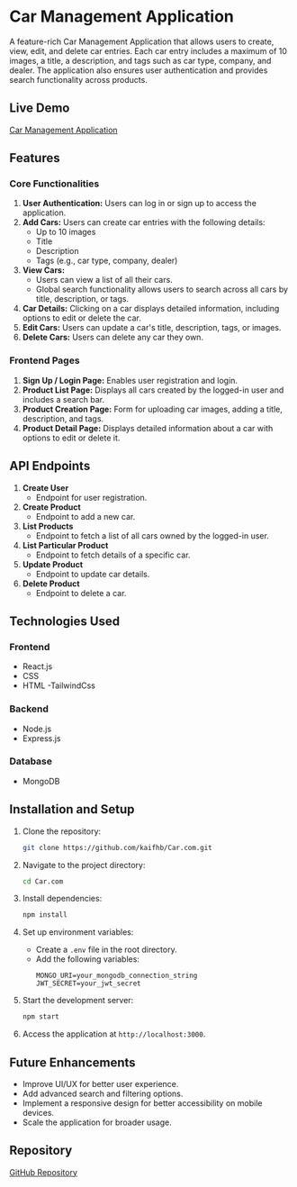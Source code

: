 # Car Management Application

A feature-rich Car Management Application that allows users to create, view, edit, and delete car entries. Each car entry includes a maximum of 10 images, a title, a description, and tags such as car type, company, and dealer. The application also ensures user authentication and provides search functionality across products.

## Live Demo

[Car Management Application](https://car-com-gp8z.vercel.app/login)

## Features

### Core Functionalities
1. **User Authentication:** Users can log in or sign up to access the application.
2. **Add Cars:** Users can create car entries with the following details:
   - Up to 10 images
   - Title
   - Description
   - Tags (e.g., car type, company, dealer)
3. **View Cars:**
   - Users can view a list of all their cars.
   - Global search functionality allows users to search across all cars by title, description, or tags.
4. **Car Details:** Clicking on a car displays detailed information, including options to edit or delete the car.
5. **Edit Cars:** Users can update a car's title, description, tags, or images.
6. **Delete Cars:** Users can delete any car they own.

### Frontend Pages
1. **Sign Up / Login Page:** Enables user registration and login.
2. **Product List Page:** Displays all cars created by the logged-in user and includes a search bar.
3. **Product Creation Page:** Form for uploading car images, adding a title, description, and tags.
4. **Product Detail Page:** Displays detailed information about a car with options to edit or delete it.

## API Endpoints

1. **Create User**
   - Endpoint for user registration.
2. **Create Product**
   - Endpoint to add a new car.
3. **List Products**
   - Endpoint to fetch a list of all cars owned by the logged-in user.
4. **List Particular Product**
   - Endpoint to fetch details of a specific car.
5. **Update Product**
   - Endpoint to update car details.
6. **Delete Product**
   - Endpoint to delete a car.

## Technologies Used

### Frontend
- React.js
- CSS
- HTML
-TailwindCss

### Backend
- Node.js
- Express.js

### Database
- MongoDB

## Installation and Setup

1. Clone the repository:
   ```bash
   git clone https://github.com/kaifhb/Car.com.git
   ```

2. Navigate to the project directory:
   ```bash
   cd Car.com
   ```

3. Install dependencies:
   ```bash
   npm install
   ```

4. Set up environment variables:
   - Create a `.env` file in the root directory.
   - Add the following variables:
     ```
     MONGO_URI=your_mongodb_connection_string
     JWT_SECRET=your_jwt_secret
     ```

5. Start the development server:
   ```bash
   npm start
   ```

6. Access the application at `http://localhost:3000`.

## Future Enhancements
- Improve UI/UX for better user experience.
- Add advanced search and filtering options.
- Implement a responsive design for better accessibility on mobile devices.
- Scale the application for broader usage.

## Repository

[GitHub Repository](https://github.com/kaifhb/Car.com)
